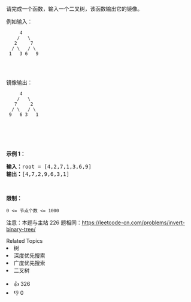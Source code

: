 <p>请完成一个函数，输入一个二叉树，该函数输出它的镜像。</p>

<p>例如输入：</p>

<p><code>&nbsp; &nbsp; &nbsp;4<br> &nbsp; &nbsp;/ &nbsp; \<br> &nbsp; 2 &nbsp; &nbsp; 7<br> &nbsp;/ \ &nbsp; / \<br> 1 &nbsp; 3 6 &nbsp; 9</br></br></br></br></code><br> 镜像输出：</br></p>

<p><code>&nbsp; &nbsp; &nbsp;4<br> &nbsp; &nbsp;/ &nbsp; \<br> &nbsp; 7 &nbsp; &nbsp; 2<br> &nbsp;/ \ &nbsp; / \<br> 9 &nbsp; 6 3&nbsp; &nbsp;1</br></br></br></br></code></p>

<p>&nbsp;</p>

<p><strong>示例 1：</strong></p>

<pre><strong>输入：</strong>root = [4,2,7,1,3,6,9]
<strong>输出：</strong>[4,7,2,9,6,3,1]
</pre>

<p>&nbsp;</p>

<p><strong>限制：</strong></p>

<p><code>0 &lt;= 节点个数 &lt;= 1000</code></p>

<p>注意：本题与主站 226 题相同：<a href="https://leetcode-cn.com/problems/invert-binary-tree/">https://leetcode-cn.com/problems/invert-binary-tree/</a></p>

<div><div>Related Topics</div><div><li>树</li><li>深度优先搜索</li><li>广度优先搜索</li><li>二叉树</li></div></div><br><div><li>👍 326</li><li>👎 0</li></div>